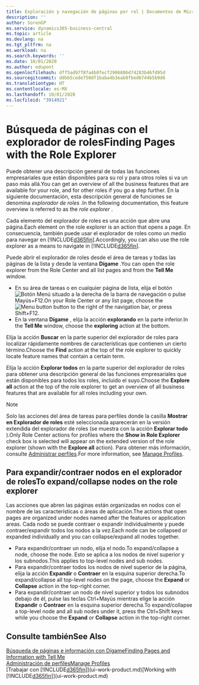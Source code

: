 ```yaml
---
title: Exploración y navegación de páginas por rol | Documentos de Microsoft
description: ''
author: SorenGP
ms.service: dynamics365-business-central
ms.topic: article
ms.devlang: na
ms.tgt_pltfrm: na
ms.workload: na
ms.search.keywords: ''
ms.date: 10/01/2020
ms.author: edupont
ms.openlocfilehash: dff5ad97f8fa4b8fecf2906806d74283b46fd95d
ms.sourcegitcommit: ddbb5cede750df1baba4b3eab8fbed6744b5b9d6
ms.translationtype: HT
ms.contentlocale: es-MX
ms.lasthandoff: 10/01/2020
ms.locfileid: "3914921"
---
```

# <a name="finding-pages-with-the-role-explorer"></a><span data-ttu-id="c2bac-102">Búsqueda de páginas con el explorador de roles</span><span class="sxs-lookup"><span data-stu-id="c2bac-102">Finding Pages with the Role Explorer</span></span>
<span data-ttu-id="c2bac-103">Puede obtener una descripción general de todas las funciones empresariales que están disponibles para su rol y para otros roles si va un paso más allá.</span><span class="sxs-lookup"><span data-stu-id="c2bac-103">You can get an overview of all the business features that are available for your role, and for other roles if you go a step further.</span></span> <span data-ttu-id="c2bac-104">En la siguiente documentación, esta descripción general de funciones se denomina *explorador de roles* .</span><span class="sxs-lookup"><span data-stu-id="c2bac-104">In the following documentation, this feature overview is referred to as the *role explorer* .</span></span>

<span data-ttu-id="c2bac-105">Cada elemento del explorador de roles es una acción que abre una página.</span><span class="sxs-lookup"><span data-stu-id="c2bac-105">Each element on the role explorer is an action that opens a page.</span></span> <span data-ttu-id="c2bac-106">En consecuencia, también puede usar el explorador de roles como un medio para navegar en [!INCLUDE[d365fin](includes/d365fin_md.md)].</span><span class="sxs-lookup"><span data-stu-id="c2bac-106">Accordingly, you can also use the role explorer as a means to navigate in [!INCLUDE[d365fin](includes/d365fin_md.md)].</span></span>

<span data-ttu-id="c2bac-107">Puede abrir el explorador de roles desde el área de tareas y todas las páginas de la lista y desde la ventana **Dígame** .</span><span class="sxs-lookup"><span data-stu-id="c2bac-107">You can open the role explorer from the Role Center and all list pages and from the **Tell Me** window.</span></span>

- <span data-ttu-id="c2bac-108">En su área de tareas o en cualquier página de lista, elija el botón ![Botón Menú](media/ui_menu_button.png "Botón Menú") situado a la derecha de la barra de navegación o pulse Mayús+F12.</span><span class="sxs-lookup"><span data-stu-id="c2bac-108">On your Role Center or any list page, choose the ![Menu button](media/ui_menu_button.png "Menu button") button to the right of the navigation bar, or press Shift+F12.</span></span>
- <span data-ttu-id="c2bac-109">En la ventana **Dígame** , elija la acción **explorando** en la parte inferior.</span><span class="sxs-lookup"><span data-stu-id="c2bac-109">In the **Tell Me** window, choose the **exploring** action at the bottom.</span></span>

<span data-ttu-id="c2bac-110">Elija la acción **Buscar** en la parte superior del explorador de roles para localizar rápidamente nombres de características que contienen un cierto término.</span><span class="sxs-lookup"><span data-stu-id="c2bac-110">Choose the **Find** action at the top of the role explorer to quickly locate feature names that contain a certain term.</span></span>

<span data-ttu-id="c2bac-111">Elija la acción **Explorar todos** en la parte superior del explorador de roles para obtener una descripción general de las funciones empresariales que están disponibles para todos los roles, incluido el suyo.</span><span class="sxs-lookup"><span data-stu-id="c2bac-111">Choose the **Explore all** action at the top of the role explorer to get an overview of all business features that are available for all roles including your own.</span></span>

> [!NOTE]
> <span data-ttu-id="c2bac-112">Solo las acciones del área de tareas para perfiles donde la casilla **Mostrar en Explorador de roles** esté seleccionada aparecerán en la versión extendida del explorador de roles (se muestra con la acción **Explorar todo** ).</span><span class="sxs-lookup"><span data-stu-id="c2bac-112">Only Role Center actions for profiles where the **Show in Role Explorer** check box is selected will appear on the extended version of the role explorer (shown with the **Explore all** action).</span></span> <span data-ttu-id="c2bac-113">Para obtener más información, consulte [Administrar perfiles](admin-users-profiles-roles.md).</span><span class="sxs-lookup"><span data-stu-id="c2bac-113">For more information, see [Manage Profiles](admin-users-profiles-roles.md).</span></span>

## <a name="to-expandcollapse-nodes-on-the-role-explorer"></a><span data-ttu-id="c2bac-114">Para expandir/contraer nodos en el explorador de roles</span><span class="sxs-lookup"><span data-stu-id="c2bac-114">To expand/collapse nodes on the role explorer</span></span>
<span data-ttu-id="c2bac-115">Las acciones que abren las páginas están organizadas en nodos con el nombre de las características o áreas de aplicación.</span><span class="sxs-lookup"><span data-stu-id="c2bac-115">The actions that open pages are organized under nodes named after the features or application areas.</span></span> <span data-ttu-id="c2bac-116">Cada nodo se puede contraer o expandir individualmente y puede contraer/expandir todos los nodos a la vez.</span><span class="sxs-lookup"><span data-stu-id="c2bac-116">Each node can be collapsed or expanded individually and you can collapse/expand all nodes together.</span></span>

- <span data-ttu-id="c2bac-117">Para expandir/contraer un nodo, elija el nodo.</span><span class="sxs-lookup"><span data-stu-id="c2bac-117">To expand/collapse a node, choose the node.</span></span> <span data-ttu-id="c2bac-118">Esto se aplica a los nodos de nivel superior y los subnodos.</span><span class="sxs-lookup"><span data-stu-id="c2bac-118">This applies to top-level nodes and sub nodes.</span></span>
- <span data-ttu-id="c2bac-119">Para expandir/contraer todos los nodos de nivel superior de la página, elija la acción **Expandir** o **Contraer** en la esquina superior derecha.</span><span class="sxs-lookup"><span data-stu-id="c2bac-119">To expand/collapse all top-level nodes on the page, choose the **Expand** or **Collapse** action in the top-right corner.</span></span>
- <span data-ttu-id="c2bac-120">Para expandir/contraer un nodo de nivel superior y todos los subnodos debajo de él, pulse las teclas Ctrl+Mayús mientras elige la acción **Expandir** o **Contraer** en la esquina superior derecha.</span><span class="sxs-lookup"><span data-stu-id="c2bac-120">To expand/collapse a top-level node and all sub nodes under it, press the Ctrl+Shift keys while you choose the **Expand** or **Collapse** action in the top-right corner.</span></span>

## <a name="see-also"></a><span data-ttu-id="c2bac-121">Consulte también</span><span class="sxs-lookup"><span data-stu-id="c2bac-121">See Also</span></span>
[<span data-ttu-id="c2bac-122">Búsqueda de páginas e información con Dígame</span><span class="sxs-lookup"><span data-stu-id="c2bac-122">Finding Pages and Information with Tell Me</span></span>](ui-search.md)  
[<span data-ttu-id="c2bac-123">Administración de perfiles</span><span class="sxs-lookup"><span data-stu-id="c2bac-123">Manage Profiles</span></span>](admin-users-profiles-roles.md)  
<span data-ttu-id="c2bac-124">[Trabajar con [!INCLUDE[d365fin](includes/d365fin_md.md)]](ui-work-product.md)</span><span class="sxs-lookup"><span data-stu-id="c2bac-124">[Working with [!INCLUDE[d365fin](includes/d365fin_md.md)]](ui-work-product.md)</span></span>
